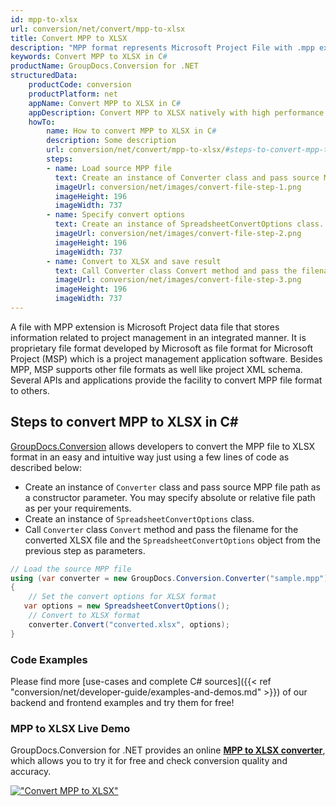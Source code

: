 ```yaml
---
id: mpp-to-xlsx
url: conversion/net/convert/mpp-to-xlsx
title: Convert MPP to XLSX
description: "MPP format represents Microsoft Project File with .mpp extension. Learn how to convert MPP to XLSX file programmatically in C# language using GroupDocs.Conversion for .NET library."
keywords: Convert MPP to XLSX in C#
productName: GroupDocs.Conversion for .NET
structuredData:
    productCode: conversion
    productPlatform: net
    appName: Convert MPP to XLSX in C#
    appDescription: Convert MPP to XLSX natively with high performance using C# language and server side GroupDocs.Conversion for .NET APIs, without the use of any software like Microsoft or Open Office.
    howTo:
        name: How to convert MPP to XLSX in C# 
        description: Some description
        url: conversion/net/convert/mpp-to-xlsx/#steps-to-convert-mpp-to-xlsx-in-c
        steps:
        - name: Load source MPP file 
          text: Create an instance of Converter class and pass source MPP file path as a constructor parameter. You may specify absolute or relative file path as per your requirements. 
          imageUrl: conversion/net/images/convert-file-step-1.png
          imageHeight: 196
          imageWidth: 737
        - name: Specify convert options 
          text: Create an instance of SpreadsheetConvertOptions class.
          imageUrl: conversion/net/images/convert-file-step-2.png
          imageHeight: 196
          imageWidth: 737
        - name: Convert to XLSX and save result 
          text: Call Converter class Convert method and pass the filename for the converted HTML file and the SpreadsheetConvertOptions object from the previous step as parameters.
          imageUrl: conversion/net/images/convert-file-step-3.png
          imageHeight: 196
          imageWidth: 737
---
```


A file with MPP extension is Microsoft Project data file that stores information related to project management in an integrated manner. It is proprietary file format developed by Microsoft as file format for Microsoft Project (MSP) which is a project management application software. Besides MPP, MSP supports other file formats as well like project XML schema. Several APIs and applications provide the facility to convert MPP file format to others.

## Steps to convert MPP to XLSX in C#

[GroupDocs.Conversion](https://products.groupdocs.com/conversion/net) allows developers to convert the MPP file to XLSX format in an easy and intuitive way just using a few lines of code as described below:

* Create an instance of `Converter` class and pass source MPP file path as a constructor parameter. You may specify absolute or relative file path as per your requirements. 
* Create an instance of `SpreadsheetConvertOptions` class.
* Call `Converter` class `Convert` method and pass the filename for the converted XLSX file and the `SpreadsheetConvertOptions` object from the previous step as parameters.

```csharp
// Load the source MPP file
using (var converter = new GroupDocs.Conversion.Converter("sample.mpp"))
{
    // Set the convert options for XLSX format
   var options = new SpreadsheetConvertOptions();
    // Convert to XLSX format
    converter.Convert("converted.xlsx", options);
}
```

### Code Examples

Please find more [use-cases and complete C# sources]({{< ref "conversion/net/developer-guide/examples-and-demos.md" >}}) of our backend and frontend examples and try them for free!

### MPP to XLSX Live Demo

GroupDocs.Conversion for .NET provides an online [**MPP to XLSX converter**](https://products.groupdocs.app/conversion/mpp-to-xlsx), which allows you to try it for free and check conversion quality and accuracy.

[!["Convert MPP to XLSX"](conversion/net/images/convert-to-xlsx/convert-mpp-to-xlsx.png)](https://products.groupdocs.app/conversion/mpp-to-xlsx)